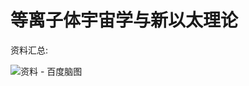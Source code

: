 # 等离子体宇宙学与新以太理论

资料汇总: 

![资料 - 百度脑图](https://hbimg.huabanimg.com/278e4f2ef41503d82f6c5b7f0085bf4d7c148cdf33be8-YgsXNm_fw658/format/webp)